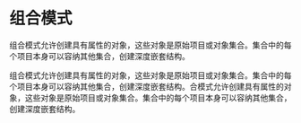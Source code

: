 # 组合模式

组合模式允许创建具有属性的对象，这些对象是原始项目或对象集合。集合中的每个项目本身可以容纳其他集合，创建深度嵌套结构。

组合模式允许创建具有属性的对象，这些对象是原始项目或对象集合。集合中的每个项目本身可以容纳其他集合，创建深度嵌套结构。合模式允许创建具有属性的对象，这些对象是原始项目或对象集合。集合中的每个项目本身可以容纳其他集合，创建深度嵌套结构。
